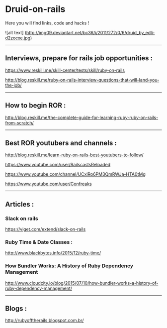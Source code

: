 # Druid-on-rails
Here you will find links, code and hacks !

![alt text] (http://img09.deviantart.net/bc36/i/2011/272/0/6/druid_by_edli-d2zocxe.jpg)


---

## Interviews, prepare for rails job opportunities : 

https://www.reskill.me/skill-center/tests/skill/ruby-on-rails

http://blog.reskill.me/ruby-on-rails-interview-questions-that-will-land-you-the-job/

---

## How to begin ROR : 

http://blog.reskill.me/the-complete-guide-for-learning-ruby-ruby-on-rails-from-scratch/

---

## Best ROR youtubers and channels : 

http://blog.reskill.me/learn-ruby-on-rails-best-youtubers-to-follow/

https://www.youtube.com/user/RailscastsReloaded

https://www.youtube.com/channel/UCxlRo6PM3QmRWJa-HTA0tMg

https://www.youtube.com/user/Confreaks

---

## Articles : 

### Slack on rails 
https://viget.com/extend/slack-on-rails

### Ruby Time & Date Classes : 
http://www.blackbytes.info/2015/12/ruby-time/

###  How Bundler Works: A History of Ruby Dependency Management 
http://www.cloudcity.io/blog/2015/07/10/how-bundler-works-a-history-of-ruby-dependency-management/

---

## Blogs : 

http://rubyofftherails.blogspot.com.br/
